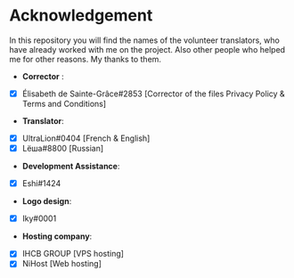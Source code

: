 # Acknowledgement
In this repository you will find the names of the volunteer translators, who have already worked with me on the project. 
Also other people who helped me for other reasons. My thanks to them.

* **Corrector** :
- [X] Élisabeth de Sainte-Grâce#2853 [Corrector of the files Privacy Policy & Terms and Conditions]


* **Translator**:
- [X] UltraLion#0404 [French & English]
- [X] Lёша#8800 [Russian]

* **Development Assistance**:
- [X] Eshi#1424

* **Logo design**:
- [X] Iky#0001

* **Hosting company**:
- [X] IHCB GROUP [VPS hosting]
- [X] NiHost [Web hosting]
